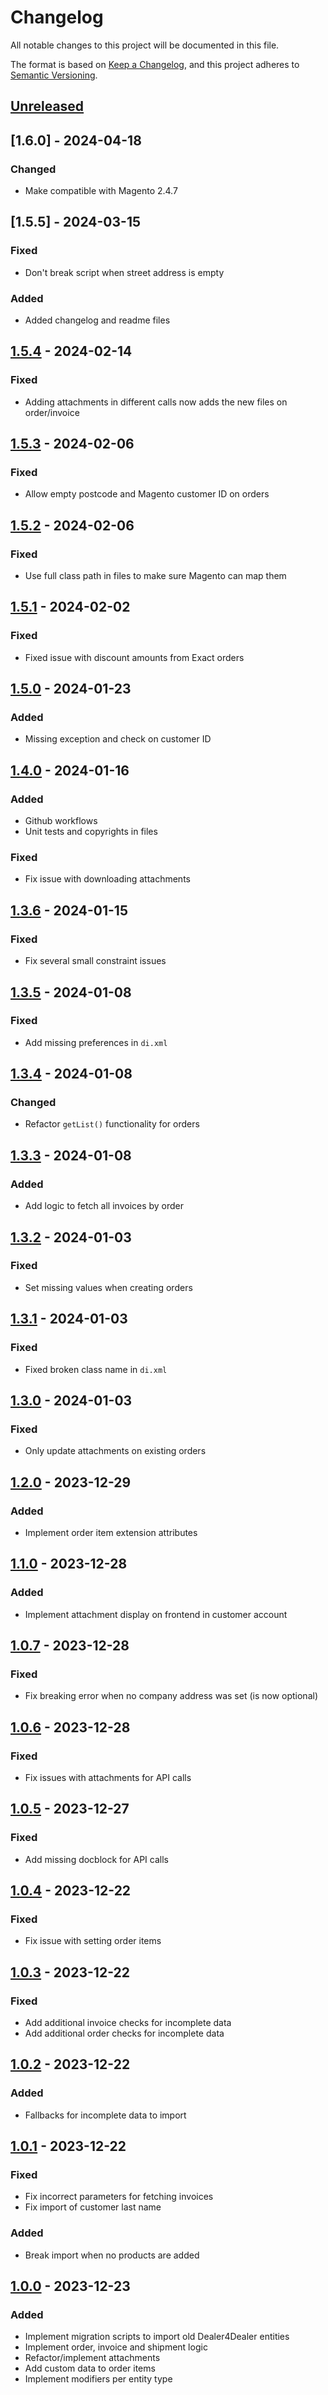# Changelog

All notable changes to this project will be documented in this file.

The format is based on [Keep a Changelog](https://keepachangelog.com/en/1.1.0/),
and this project adheres to [Semantic Versioning](https://semver.org/spec/2.0.0.html).

## [Unreleased]

## [1.6.0] - 2024-04-18

### Changed

- Make compatible with Magento 2.4.7

## [1.5.5] - 2024-03-15

### Fixed

- Don't break script when street address is empty

### Added

- Added changelog and readme files

## [1.5.4] - 2024-02-14

### Fixed

- Adding attachments in different calls now adds the new files on order/invoice

## [1.5.3] - 2024-02-06

### Fixed

- Allow empty postcode and Magento customer ID on orders

## [1.5.2] - 2024-02-06

### Fixed

- Use full class path in files to make sure Magento can map them

## [1.5.1] - 2024-02-02

### Fixed

- Fixed issue with discount amounts from Exact orders 

## [1.5.0] - 2024-01-23

### Added

- Missing exception and check on customer ID

## [1.4.0] - 2024-01-16

### Added

- Github workflows
- Unit tests and copyrights in files
 
### Fixed

- Fix issue with downloading attachments

## [1.3.6] - 2024-01-15

### Fixed

- Fix several small constraint issues

## [1.3.5] - 2024-01-08

### Fixed

- Add missing preferences in `di.xml`

## [1.3.4] - 2024-01-08

### Changed

- Refactor `getList()` functionality for orders 

## [1.3.3] - 2024-01-08

### Added

- Add logic to fetch all invoices by order

## [1.3.2] - 2024-01-03

### Fixed

- Set missing values when creating orders

## [1.3.1] - 2024-01-03

### Fixed

- Fixed broken class name in `di.xml`

## [1.3.0] - 2024-01-03

### Fixed

- Only update attachments on existing orders 

## [1.2.0] - 2023-12-29

### Added

- Implement order item extension attributes

## [1.1.0] - 2023-12-28

### Added

- Implement attachment display on frontend in customer account

## [1.0.7] - 2023-12-28

### Fixed

- Fix breaking error when no company address was set (is now optional)

## [1.0.6] - 2023-12-28

### Fixed

- Fix issues with attachments for API calls

## [1.0.5] - 2023-12-27

### Fixed

- Add missing docblock for API calls

## [1.0.4] - 2023-12-22

### Fixed

- Fix issue with setting order items

## [1.0.3] - 2023-12-22

### Fixed

- Add additional invoice checks for incomplete data
- Add additional order checks for incomplete data

## [1.0.2] - 2023-12-22

### Added

- Fallbacks for incomplete data to import

## [1.0.1] - 2023-12-22

### Fixed

- Fix incorrect parameters for fetching invoices
- Fix import of customer last name

### Added

- Break import when no products are added 

## [1.0.0] - 2023-12-23

### Added 

- Implement migration scripts to import old Dealer4Dealer entities
- Implement order, invoice and shipment logic
- Refactor/implement attachments
- Add custom data to order items
- Implement modifiers per entity type

[unreleased]: https://github.com/JC-Electronics-Temp/magento2-exact-orders/compare/1.5.5...HEAD
[1.5.4]: https://github.com/JC-Electronics-Temp/magento2-exact-orders/compare/1.5.4...1.5.5
[1.5.4]: https://github.com/JC-Electronics-Temp/magento2-exact-orders/compare/1.5.3...1.5.4
[1.5.3]: https://github.com/JC-Electronics-Temp/magento2-exact-orders/compare/1.5.2...1.5.3
[1.5.2]: https://github.com/JC-Electronics-Temp/magento2-exact-orders/compare/1.5.1...1.5.2
[1.5.1]: https://github.com/JC-Electronics-Temp/magento2-exact-orders/compare/1.5.0...1.5.1
[1.5.0]: https://github.com/JC-Electronics-Temp/magento2-exact-orders/compare/1.4.0...1.5.0
[1.4.0]: https://github.com/JC-Electronics-Temp/magento2-exact-orders/compare/1.3.6...1.4.0
[1.3.6]: https://github.com/JC-Electronics-Temp/magento2-exact-orders/compare/1.3.5...1.3.6
[1.3.5]: https://github.com/JC-Electronics-Temp/magento2-exact-orders/compare/1.3.4...1.3.5
[1.3.4]: https://github.com/JC-Electronics-Temp/magento2-exact-orders/compare/1.3.3...1.3.4
[1.3.3]: https://github.com/JC-Electronics-Temp/magento2-exact-orders/compare/1.3.2...1.3.3
[1.3.2]: https://github.com/JC-Electronics-Temp/magento2-exact-orders/compare/1.3.1...1.3.2
[1.3.1]: https://github.com/JC-Electronics-Temp/magento2-exact-orders/compare/1.3.0...1.3.1
[1.3.0]: https://github.com/JC-Electronics-Temp/magento2-exact-orders/compare/1.2.0...1.3.0
[1.2.0]: https://github.com/JC-Electronics-Temp/magento2-exact-orders/compare/1.1.0...1.2.0
[1.1.0]: https://github.com/JC-Electronics-Temp/magento2-exact-orders/compare/1.0.8...1.1.0
[1.0.7]: https://github.com/JC-Electronics-Temp/magento2-exact-orders/compare/1.0.6...1.0.7
[1.0.6]: https://github.com/JC-Electronics-Temp/magento2-exact-orders/compare/1.0.5...1.0.6
[1.0.5]: https://github.com/JC-Electronics-Temp/magento2-exact-orders/compare/1.0.4...1.0.5
[1.0.4]: https://github.com/JC-Electronics-Temp/magento2-exact-orders/compare/1.0.3...1.0.4
[1.0.3]: https://github.com/JC-Electronics-Temp/magento2-exact-orders/compare/1.0.2...1.0.3
[1.0.2]: https://github.com/JC-Electronics-Temp/magento2-exact-orders/compare/1.0.1...1.0.2
[1.0.1]: https://github.com/JC-Electronics-Temp/magento2-exact-orders/compare/1.0.0...1.0.1
[1.0.0]: https://github.com/JC-Electronics-Temp/magento2-exact-orders/releases/tag/1.0.0